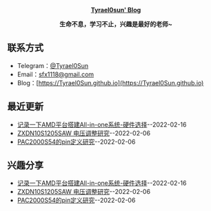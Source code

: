 **<p align="center">[Tyrael0sun' Blog](https://Tyrael0Sun.github.io)</p>**
**<p align="center">生命不息，学习不止，兴趣是最好的老师~</p>**

## 联系方式
- Telegram：[@Tyrael0Sun](https://t.me/Tyrael0Sun)
- Email：[sfx1118@gmail.com](mailto:sfx1118@gmail.com)
- Blog：[https://Tyrael0Sun.github.io](https://Tyrael0Sun.github.io)
## 最近更新
- [记录一下AMD平台搭建All-in-one系统-硬件选择](https://github.com/Tyrael0sun/hwblog/issues/3)--2022-02-16
- [ZXDN10S1205SAW 电压调整研究](https://github.com/Tyrael0sun/hwblog/issues/2)--2022-02-06
- [PAC2000S54的pin定义研究](https://github.com/Tyrael0sun/hwblog/issues/1)--2022-02-06
## 兴趣分享
- [记录一下AMD平台搭建All-in-one系统-硬件选择](https://github.com/Tyrael0sun/hwblog/issues/3)--2022-02-16
- [ZXDN10S1205SAW 电压调整研究](https://github.com/Tyrael0sun/hwblog/issues/2)--2022-02-06
- [PAC2000S54的pin定义研究](https://github.com/Tyrael0sun/hwblog/issues/1)--2022-02-06
